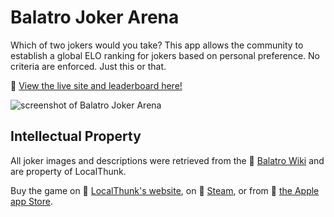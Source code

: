 # Balatro Joker Arena

Which of two jokers would you take? This app allows the community to establish a global ELO ranking for jokers based on personal preference. No criteria are enforced. Just this or that.

🔗 [View the live site and leaderboard here!](https://balatro-joker-arena.up.railway.app/)

![screenshot of Balatro Joker Arena](https://i.imgur.com/UG2Hway.png)

## Intellectual Property

All joker images and descriptions were retrieved from the 🔗 [Balatro Wiki](https://balatrogame.fandom.com/wiki/Balatro_Wiki) and are property of LocalThunk. 

Buy the game on 🔗 [LocalThunk's website](https://www.playbalatro.com/), on 🔗 [Steam](https://store.steampowered.com/app/2379780/Balatro/), or from 🔗 [the Apple app Store](https://apps.apple.com/us/app/balatro/id6502453075).

